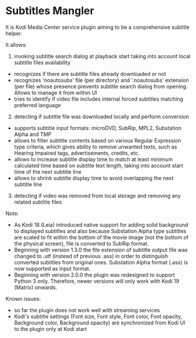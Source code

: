 Subtitles Mangler
=================

It is Kodi Media Center service plugin aiming to be a comprehensive subtitle helper.

It allows:
1) invoking subtitle search dialog at playback start taking into account local subtitle files availability
- recognizes if there are subtitle files already downloaded or not
- recognizes 'noautosubs' file (per directory) and '.noautosubs' extension (per file) whose presence prevents subtitle search dialog from opening. Allows to manage it from within UI
- tries to identify if video file includes internal forced subtitles matching preferred language

2) detecting if subtitle file was downloaded locally and perform conversion
- supports subtitle input formats: microDVD, SubRip, MPL2, Substation Alpha and TMP
- allows to filter subtitle contents based on various Regular Expression type criteria, which gives ability to remove unwanted texts, such as Hearing Impaired tags, advertisements, credits, etc.
- allows to increase subtitle display time to match at least minimum calculated time based on subtitle text length, taking into account start time of the next subtitle line
- allows to shrink subtitle display time to avoid overlapping the next subtitle line

3) detecting if video was removed from local storage and removing any related subtitle files


Note:
- As Kodi 18 (Leia) introduced native support for adding solid background to displayed subtitles and also because Substation Alpha type subtitles are scaled to fit within the bottom of the movie image (not the bottom of the physical screen), file is converted to SubRip format.
- Beginning with version 1.3.0 the file extension of subtitle output file was changed to .utf (instead of previous .ass) in order to distinguish converted subtitles from original ones. Substation Alpha format (.ass) is now supported as input format.
- Beginning with version 2.0.0 the plugin was redesigned to support Python 3 only. Therefore, newer versions will only work with Kodi 19 (Matrix) onwards.


Known issues:
- so far the plugin does not work well with streaming services
- Kodi's subtitle settings (Font size, Font style, Font color, Font opacity, Background color, Background opacity) are synchronized from Kodi UI to the plugin only at Kodi start